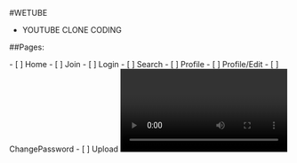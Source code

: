 #WETUBE
- YOUTUBE CLONE CODING

##Pages:

<Global>
- [ ] Home
- [ ] Join
- [ ] Login
- [ ] Search

<User>
- [ ] Profile
- [ ] Profile/Edit
- [ ] ChangePassword
- [ ] Upload

<Video>
- [ ] Video/Detail
- [ ] Video/Edit